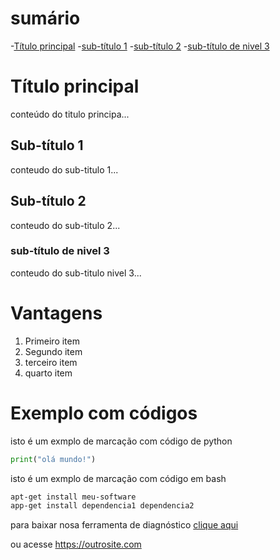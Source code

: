 # sumário
-[Título principal](#título-principal)
-[sub-título 1](#subtítulo1)
-[sub-título 2](#subtítulo2)
-[sub-título de nivel 3](#subtítulon3)

# Título principal
conteúdo do titulo principa...


## Sub-título 1
conteudo do sub-titulo 1...


## Sub-título 2
conteudo do sub-titulo 2...


### sub-título de nivel 3
conteudo do sub-titulo nivel 3...

# Vantagens

1. Primeiro item
2. Segundo item
3. terceiro item
4. quarto item

# Exemplo  com códigos

isto é um exmplo de marcação com código de python
```python
print("olá mundo!")
```

isto é um exmplo de marcação com código em bash
```bash
apt-get install meu-software
app-get install dependencia1 dependencia2
```
para baixar  nosa ferramenta de diagnóstico [clique aqui](https://site.com)

ou acesse https://outrosite.com




